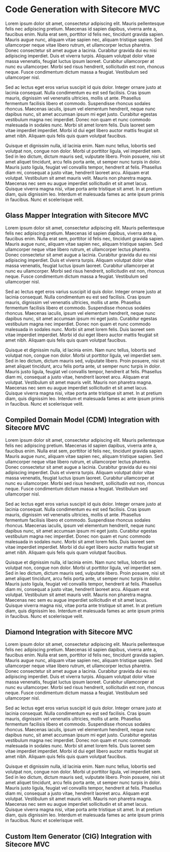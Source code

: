# Code Generation with Sitecore MVC

Lorem ipsum dolor sit amet, consectetur adipiscing elit. Mauris pellentesque felis nec adipiscing pretium. Maecenas id sapien dapibus, viverra ante a, faucibus enim. Nulla erat sem, porttitor id felis nec, tincidunt gravida sapien. Mauris augue nunc, aliquam vitae sapien nec, aliquam tristique sapien. Sed ullamcorper neque vitae libero rutrum, et ullamcorper lectus pharetra. Donec consectetur sit amet augue a lacinia. Curabitur gravida dui eu nisi adipiscing imperdiet. Duis et viverra turpis. Aliquam volutpat dolor vitae massa venenatis, feugiat luctus ipsum laoreet. Curabitur ullamcorper at nunc eu ullamcorper. Morbi sed risus hendrerit, sollicitudin est non, rhoncus neque. Fusce condimentum dictum massa a feugiat. Vestibulum sed ullamcorper nisl.

Sed ac lectus eget eros varius suscipit id quis dolor. Integer ornare justo at lacinia consequat. Nulla condimentum eu est sed facilisis. Cras ipsum mauris, dignissim vel venenatis ultricies, mollis ut ante. Phasellus fermentum facilisis libero et commodo. Suspendisse rhoncus sodales rhoncus. Maecenas iaculis, ipsum vel elementum hendrerit, neque nunc dapibus nunc, sit amet accumsan ipsum mi eget justo. Curabitur egestas vestibulum magna nec imperdiet. Donec non quam et nunc commodo malesuada in sodales nunc. Morbi sit amet lorem felis. Duis laoreet sem vitae imperdiet imperdiet. Morbi id dui eget libero auctor mattis feugiat sit amet nibh. Aliquam quis felis quis quam volutpat faucibus.

Quisque et dignissim nulla, id lacinia enim. Nam nunc tellus, lobortis sed volutpat non, congue non dolor. Morbi ut porttitor ligula, vel imperdiet sem. Sed in leo dictum, dictum mauris sed, vulputate libero. Proin posuere, nisi sit amet aliquet tincidunt, arcu felis porta ante, ut semper nunc turpis in dolor. Mauris justo ligula, feugiat vel convallis tempor, hendrerit at felis. Phasellus diam mi, consequat a justo vitae, hendrerit laoreet arcu. Aliquam erat volutpat. Vestibulum sit amet mauris velit. Mauris non pharetra magna. Maecenas nec sem eu augue imperdiet sollicitudin et sit amet lacus. Quisque viverra magna nisi, vitae porta ante tristique sit amet. In at pretium diam, quis dignissim leo. Interdum et malesuada fames ac ante ipsum primis in faucibus. Nunc et scelerisque velit.

## Glass Mapper Integration with Sitecore MVC

Lorem ipsum dolor sit amet, consectetur adipiscing elit. Mauris pellentesque felis nec adipiscing pretium. Maecenas id sapien dapibus, viverra ante a, faucibus enim. Nulla erat sem, porttitor id felis nec, tincidunt gravida sapien. Mauris augue nunc, aliquam vitae sapien nec, aliquam tristique sapien. Sed ullamcorper neque vitae libero rutrum, et ullamcorper lectus pharetra. Donec consectetur sit amet augue a lacinia. Curabitur gravida dui eu nisi adipiscing imperdiet. Duis et viverra turpis. Aliquam volutpat dolor vitae massa venenatis, feugiat luctus ipsum laoreet. Curabitur ullamcorper at nunc eu ullamcorper. Morbi sed risus hendrerit, sollicitudin est non, rhoncus neque. Fusce condimentum dictum massa a feugiat. Vestibulum sed ullamcorper nisl.

Sed ac lectus eget eros varius suscipit id quis dolor. Integer ornare justo at lacinia consequat. Nulla condimentum eu est sed facilisis. Cras ipsum mauris, dignissim vel venenatis ultricies, mollis ut ante. Phasellus fermentum facilisis libero et commodo. Suspendisse rhoncus sodales rhoncus. Maecenas iaculis, ipsum vel elementum hendrerit, neque nunc dapibus nunc, sit amet accumsan ipsum mi eget justo. Curabitur egestas vestibulum magna nec imperdiet. Donec non quam et nunc commodo malesuada in sodales nunc. Morbi sit amet lorem felis. Duis laoreet sem vitae imperdiet imperdiet. Morbi id dui eget libero auctor mattis feugiat sit amet nibh. Aliquam quis felis quis quam volutpat faucibus.

Quisque et dignissim nulla, id lacinia enim. Nam nunc tellus, lobortis sed volutpat non, congue non dolor. Morbi ut porttitor ligula, vel imperdiet sem. Sed in leo dictum, dictum mauris sed, vulputate libero. Proin posuere, nisi sit amet aliquet tincidunt, arcu felis porta ante, ut semper nunc turpis in dolor. Mauris justo ligula, feugiat vel convallis tempor, hendrerit at felis. Phasellus diam mi, consequat a justo vitae, hendrerit laoreet arcu. Aliquam erat volutpat. Vestibulum sit amet mauris velit. Mauris non pharetra magna. Maecenas nec sem eu augue imperdiet sollicitudin et sit amet lacus. Quisque viverra magna nisi, vitae porta ante tristique sit amet. In at pretium diam, quis dignissim leo. Interdum et malesuada fames ac ante ipsum primis in faucibus. Nunc et scelerisque velit.

## Compiled Domain Model (CDM) Integration with Sitecore MVC

Lorem ipsum dolor sit amet, consectetur adipiscing elit. Mauris pellentesque felis nec adipiscing pretium. Maecenas id sapien dapibus, viverra ante a, faucibus enim. Nulla erat sem, porttitor id felis nec, tincidunt gravida sapien. Mauris augue nunc, aliquam vitae sapien nec, aliquam tristique sapien. Sed ullamcorper neque vitae libero rutrum, et ullamcorper lectus pharetra. Donec consectetur sit amet augue a lacinia. Curabitur gravida dui eu nisi adipiscing imperdiet. Duis et viverra turpis. Aliquam volutpat dolor vitae massa venenatis, feugiat luctus ipsum laoreet. Curabitur ullamcorper at nunc eu ullamcorper. Morbi sed risus hendrerit, sollicitudin est non, rhoncus neque. Fusce condimentum dictum massa a feugiat. Vestibulum sed ullamcorper nisl.

Sed ac lectus eget eros varius suscipit id quis dolor. Integer ornare justo at lacinia consequat. Nulla condimentum eu est sed facilisis. Cras ipsum mauris, dignissim vel venenatis ultricies, mollis ut ante. Phasellus fermentum facilisis libero et commodo. Suspendisse rhoncus sodales rhoncus. Maecenas iaculis, ipsum vel elementum hendrerit, neque nunc dapibus nunc, sit amet accumsan ipsum mi eget justo. Curabitur egestas vestibulum magna nec imperdiet. Donec non quam et nunc commodo malesuada in sodales nunc. Morbi sit amet lorem felis. Duis laoreet sem vitae imperdiet imperdiet. Morbi id dui eget libero auctor mattis feugiat sit amet nibh. Aliquam quis felis quis quam volutpat faucibus.

Quisque et dignissim nulla, id lacinia enim. Nam nunc tellus, lobortis sed volutpat non, congue non dolor. Morbi ut porttitor ligula, vel imperdiet sem. Sed in leo dictum, dictum mauris sed, vulputate libero. Proin posuere, nisi sit amet aliquet tincidunt, arcu felis porta ante, ut semper nunc turpis in dolor. Mauris justo ligula, feugiat vel convallis tempor, hendrerit at felis. Phasellus diam mi, consequat a justo vitae, hendrerit laoreet arcu. Aliquam erat volutpat. Vestibulum sit amet mauris velit. Mauris non pharetra magna. Maecenas nec sem eu augue imperdiet sollicitudin et sit amet lacus. Quisque viverra magna nisi, vitae porta ante tristique sit amet. In at pretium diam, quis dignissim leo. Interdum et malesuada fames ac ante ipsum primis in faucibus. Nunc et scelerisque velit.

## Diamond Integration with Sitecore MVC

Lorem ipsum dolor sit amet, consectetur adipiscing elit. Mauris pellentesque felis nec adipiscing pretium. Maecenas id sapien dapibus, viverra ante a, faucibus enim. Nulla erat sem, porttitor id felis nec, tincidunt gravida sapien. Mauris augue nunc, aliquam vitae sapien nec, aliquam tristique sapien. Sed ullamcorper neque vitae libero rutrum, et ullamcorper lectus pharetra. Donec consectetur sit amet augue a lacinia. Curabitur gravida dui eu nisi adipiscing imperdiet. Duis et viverra turpis. Aliquam volutpat dolor vitae massa venenatis, feugiat luctus ipsum laoreet. Curabitur ullamcorper at nunc eu ullamcorper. Morbi sed risus hendrerit, sollicitudin est non, rhoncus neque. Fusce condimentum dictum massa a feugiat. Vestibulum sed ullamcorper nisl.

Sed ac lectus eget eros varius suscipit id quis dolor. Integer ornare justo at lacinia consequat. Nulla condimentum eu est sed facilisis. Cras ipsum mauris, dignissim vel venenatis ultricies, mollis ut ante. Phasellus fermentum facilisis libero et commodo. Suspendisse rhoncus sodales rhoncus. Maecenas iaculis, ipsum vel elementum hendrerit, neque nunc dapibus nunc, sit amet accumsan ipsum mi eget justo. Curabitur egestas vestibulum magna nec imperdiet. Donec non quam et nunc commodo malesuada in sodales nunc. Morbi sit amet lorem felis. Duis laoreet sem vitae imperdiet imperdiet. Morbi id dui eget libero auctor mattis feugiat sit amet nibh. Aliquam quis felis quis quam volutpat faucibus.

Quisque et dignissim nulla, id lacinia enim. Nam nunc tellus, lobortis sed volutpat non, congue non dolor. Morbi ut porttitor ligula, vel imperdiet sem. Sed in leo dictum, dictum mauris sed, vulputate libero. Proin posuere, nisi sit amet aliquet tincidunt, arcu felis porta ante, ut semper nunc turpis in dolor. Mauris justo ligula, feugiat vel convallis tempor, hendrerit at felis. Phasellus diam mi, consequat a justo vitae, hendrerit laoreet arcu. Aliquam erat volutpat. Vestibulum sit amet mauris velit. Mauris non pharetra magna. Maecenas nec sem eu augue imperdiet sollicitudin et sit amet lacus. Quisque viverra magna nisi, vitae porta ante tristique sit amet. In at pretium diam, quis dignissim leo. Interdum et malesuada fames ac ante ipsum primis in faucibus. Nunc et scelerisque velit.
## Custom Item Generator (CIG) Integration with Sitecore MVC